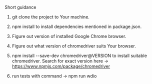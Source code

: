 Short guidance

1) git clone the project to Your machine.

2) npm install to install dependencies mentioned in package.json.

3) Figure out version of installed Google Chrome browser.
4) Figure out what version of chromedriver suits Your browser.
5) npm install --save-dev chromedriver@VERSION to install suitable chromedriver. Search for exact version here -> https://www.npmjs.com/package/chromedriver
6) run tests with command -> npm run wdio

